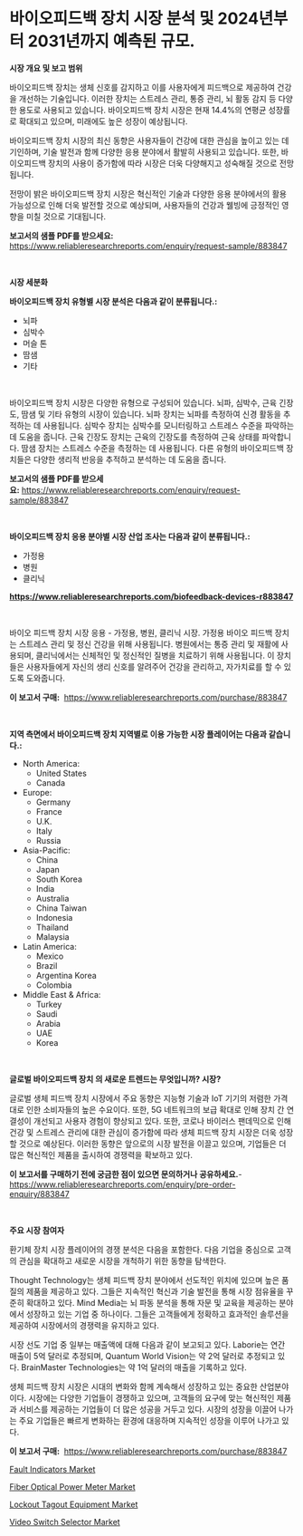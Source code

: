 <p><h1>바이오피드백 장치 시장 분석 및 2024년부터 2031년까지 예측된 규모.</h1></p><p><strong>시장 개요 및 보고 범위</strong></p>
<p><p>바이오피드백 장치는 생체 신호를 감지하고 이를 사용자에게 피드백으로 제공하여 건강을 개선하는 기술입니다. 이러한 장치는 스트레스 관리, 통증 관리, 뇌 활동 감지 등 다양한 용도로 사용되고 있습니다. 바이오피드백 장치 시장은 현재 14.4%의 연평균 성장률로 확대되고 있으며, 미래에도 높은 성장이 예상됩니다.</p><p>바이오피드백 장치 시장의 최신 동향은 사용자들이 건강에 대한 관심을 높이고 있는 데 기인하며, 기술 발전과 함께 다양한 응용 분야에서 활발히 사용되고 있습니다. 또한, 바이오피드백 장치의 사용이 증가함에 따라 시장은 더욱 다양해지고 성숙해질 것으로 전망됩니다.</p><p>전망이 밝은 바이오피드백 장치 시장은 혁신적인 기술과 다양한 응용 분야에서의 활용 가능성으로 인해 더욱 발전할 것으로 예상되며, 사용자들의 건강과 웰빙에 긍정적인 영향을 미칠 것으로 기대됩니다.</p></p>
<p><strong>보고서의 샘플 PDF를 받으세요:</strong> <a href="https://www.reliableresearchreports.com/enquiry/request-sample/883847">https://www.reliableresearchreports.com/enquiry/request-sample/883847</a></p>
<p>&nbsp;</p>
<p><strong>시장 세분화</strong></p>
<p><strong>바이오피드백 장치 유형별 시장 분석은 다음과 같이 분류됩니다.:</strong></p>
<p><ul><li>뇌파</li><li>심박수</li><li>머슬 톤</li><li>땀샘</li><li>기타</li></ul></p>
<p>&nbsp;</p>
<p><p>바이오피드백 장치 시장은 다양한 유형으로 구성되어 있습니다. 뇌파, 심박수, 근육 긴장도, 땀샘 및 기타 유형의 시장이 있습니다. 뇌파 장치는 뇌파를 측정하여 신경 활동을 추적하는 데 사용됩니다. 심박수 장치는 심박수를 모니터링하고 스트레스 수준을 파악하는 데 도움을 줍니다. 근육 긴장도 장치는 근육의 긴장도를 측정하여 근육 상태를 파악합니다. 땀샘 장치는 스트레스 수준을 측정하는 데 사용됩니다. 다른 유형의 바이오피드백 장치들은 다양한 생리적 반응을 추적하고 분석하는 데 도움을 줍니다.</p></p>
<p><strong>보고서의 샘플 PDF를 받으세요:</strong>&nbsp;<a href="https://www.reliableresearchreports.com/enquiry/request-sample/883847">https://www.reliableresearchreports.com/enquiry/request-sample/883847</a></p>
<p>&nbsp;</p>
<p><strong> 바이오피드백 장치 응용 분야별 시장 산업 조사는 다음과 같이 분류됩니다.:</strong></p>
<p><ul><li>가정용</li><li>병원</li><li>클리닉</li></ul></p>
<p><strong><a href="https://www.reliableresearchreports.com/biofeedback-devices-r883847">https://www.reliableresearchreports.com/biofeedback-devices-r883847</a></strong></p>
<p>&nbsp;</p>
<p><p>바이오 피드백 장치 시장 응용 - 가정용, 병원, 클리닉 시장. 가정용 바이오 피드백 장치는 스트레스 관리 및 정신 건강을 위해 사용됩니다. 병원에서는 통증 관리 및 재활에 사용되며, 클리닉에서는 신체적인 및 정신적인 질병을 치료하기 위해 사용됩니다. 이 장치들은 사용자들에게 자신의 생리 신호를 알려주어 건강을 관리하고, 자가치료를 할 수 있도록 도와줍니다.</p></p>
<p><strong>이 보고서 구매:</strong>&nbsp; <a href="https://www.reliableresearchreports.com/purchase/883847">https://www.reliableresearchreports.com/purchase/883847</a></p>
<p>&nbsp;</p>
<p><strong>지역 측면에서 바이오피드백 장치 지역별로 이용 가능한 시장 플레이어는 다음과 같습니다.:</strong></p>
<p><ul>
    <li>
        North America:
        <ul>
            <li>United States</li>
            <li>Canada</li>
        </ul>
    </li>
    <li>
        Europe:
        <ul>
            <li>Germany</li>
            <li>France</li>
            <li>U.K.</li>
            <li>Italy</li>
            <li>Russia</li>
        </ul>
    </li>
    <li>
        Asia-Pacific:
        <ul>
            <li>China</li>
            <li>Japan</li>
            <li>South Korea</li>
            <li>India</li>
            <li>Australia</li>
            <li>China Taiwan</li>
            <li>Indonesia</li>
            <li>Thailand</li>
            <li>Malaysia</li>
        </ul>
    </li>
    <li>
        Latin America:
        <ul>
            <li>Mexico</li>
            <li>Brazil</li>
            <li>Argentina Korea</li>
            <li>Colombia</li>
        </ul>
    </li>
    <li>
        Middle East & Africa:
        <ul>
            <li>Turkey</li>
            <li>Saudi</li>
            <li>Arabia</li>
            <li>UAE</li>
            <li>Korea</li>
        </ul>
    </li>
    </ul></p>
<p>&nbsp;</p>
<p><strong>글로벌 바이오피드백 장치 의 새로운 트렌드는 무엇입니까? 시장?</strong></p>
<p><p>글로벌 생체 피드백 장치 시장에서 주요 동향은 지능형 기술과 IoT 기기의 저렴한 가격대로 인한 소비자들의 높은 수요이다. 또한, 5G 네트워크의 보급 확대로 인해 장치 간 연결성이 개선되고 사용자 경험이 향상되고 있다. 또한, 코로나 바이러스 팬데믹으로 인해 건강 및 스트레스 관리에 대한 관심이 증가함에 따라 생체 피드백 장치 시장은 더욱 성장할 것으로 예상된다. 이러한 동향은 앞으로의 시장 발전을 이끌고 있으며, 기업들은 더 많은 혁신적인 제품을 출시하여 경쟁력을 확보하고 있다.</p></p>
<p><strong>이 보고서를 구매하기 전에 궁금한 점이 있으면 문의하거나 공유하세요.</strong>- <a href="https://www.reliableresearchreports.com/enquiry/pre-order-enquiry/883847">https://www.reliableresearchreports.com/enquiry/pre-order-enquiry/883847</a></p>
<p>&nbsp;</p>
<p><strong>주요 시장 참여자</strong></p>
<p><p>환기체 장치 시장 플레이어의 경쟁 분석은 다음을 포함한다. 다음 기업을 중심으로 고객의 관심을 확대하고 새로운 시장을 개척하기 위한 동향을 탐색한다.</p><p>Thought Technology는 생체 피드백 장치 분야에서 선도적인 위치에 있으며 높은 품질의 제품을 제공하고 있다. 그들은 지속적인 혁신과 기술 발전을 통해 시장 점유율을 꾸준히 확대하고 있다. Mind Media는 뇌 파동 분석을 통해 자문 및 교육을 제공하는 분야에서 성장하고 있는 기업 중 하나이다. 그들은 고객들에게 정확하고 효과적인 솔루션을 제공하여 시장에서의 경쟁력을 유지하고 있다.</p><p>시장 선도 기업 중 일부는 매출액에 대해 다음과 같이 보고되고 있다. Laborie는 연간 매출이 5억 달러로 추정되며, Quantum World Vision는 약 2억 달러로 추정되고 있다. BrainMaster Technologies는 약 1억 달러의 매출을 기록하고 있다.</p><p>생체 피드백 장치 시장은 시대의 변화와 함께 계속해서 성장하고 있는 중요한 산업분야이다. 시장에는 다양한 기업들이 경쟁하고 있으며, 고객들의 요구에 맞는 혁신적인 제품과 서비스를 제공하는 기업들이 더 많은 성공을 거두고 있다. 시장의 성장을 이끌어 나가는 주요 기업들은 빠르게 변화하는 환경에 대응하며 지속적인 성장을 이루어 나가고 있다.</p></p>
<p><strong>이 보고서 구매:</strong>&nbsp;&nbsp;<a href="https://www.reliableresearchreports.com/purchase/883847">https://www.reliableresearchreports.com/purchase/883847</a></p>
<p><p><a href="https://cautious-neon-760.notion.site/Fault-Indicators-Market-Report-Reveals-the-Latest-Trends-And-Growth-Opportunities-of-this-Market-4c7854e3cce84e3cac4907bf896217d3">Fault Indicators Market</a></p><p><a href="https://gentle-editor-9db.notion.site/Fiber-Optical-Power-Meter-Market-Insights-into-Market-CAGR-Market-Trends-and-Growth-Strategies-372925649b6746c48dfcf275f52cbb35">Fiber Optical Power Meter Market</a></p><p><a href="https://frill-swim-3cd.notion.site/Lockout-Tagout-Equipment-Market-Insights-into-Market-CAGR-Market-Trends-and-Growth-Strategies-353b7700d7974c329330b8de33e7abd2">Lockout Tagout Equipment Market</a></p><p><a href="https://view.publitas.com/reportprime-1/video-switch-selector-market-size-cagr-trends-2024-2030/">Video Switch Selector Market</a></p></p>